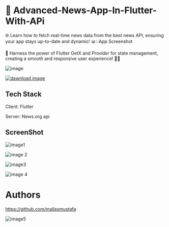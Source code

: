 # 📰 Advanced-News-App-In-Flutter-With-APi

🌐 Learn how to fetch real-time news data from the best news API, ensuring your app stays up-to-date and dynamic! 📊💡App Screenshot

🚀 Harness the power of Flutter GetX and Provider for state management, creating a smooth and responsive user experience! 🔄🌈

![image](https://github.com/mallasmustafa/Advanced-News-App-In-Flutter-With-APi/assets/114737218/83491965-aea2-4573-9545-8573cc4abc6b)

<a href="https://github.com/mallasmustafa/Advanced-News-App-In-Flutter-With-APi/releases/download/1.0.1/News.App.apk">![dawnload image](https://github.com/mallasmustafa/Advanced-News-App-In-Flutter-With-APi/assets/114737218/3b034046-3c17-4fca-af95-52e5eb609f48)</a>


## Tech Stack
Client: Flutter

Server: News.org api

## ScreenShot

![image1](https://github.com/mallasmustafa/Advanced-News-App-In-Flutter-With-APi/assets/114737218/6564cbd9-b673-4db2-8121-56becb6b689c)

![image 2](https://github.com/mallasmustafa/Advanced-News-App-In-Flutter-With-APi/assets/114737218/fcc8adce-51a0-4cd6-af83-b93fd177cff6)

![image3](https://github.com/mallasmustafa/Advanced-News-App-In-Flutter-With-APi/assets/114737218/01662193-a678-4af1-be98-1cb00b23e584)

![image 4](https://github.com/mallasmustafa/Advanced-News-App-In-Flutter-With-APi/assets/114737218/3595a109-db16-4557-bc06-ed3db63de1a5)

# Authors
https://github.com/mallasmustafa

![image5](https://github.com/mallasmustafa/Advanced-News-App-In-Flutter-With-APi/assets/114737218/57aefdd4-c0c5-49f6-80b9-1858723571de)




